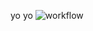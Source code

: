 yo yo
![workflow](https://github.com/<UserName>/<RepositoryName>/actions/workflows/main.yml/badge.svg)